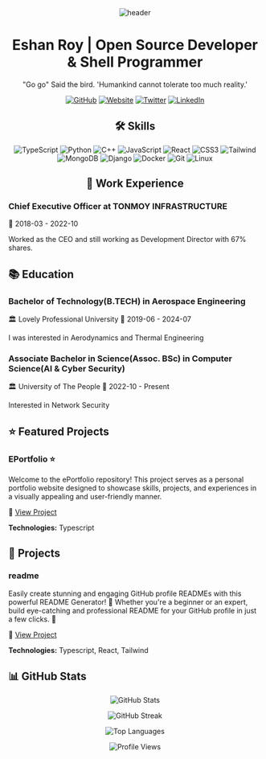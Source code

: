 <div align="center">
  <img src="https://capsule-render.vercel.app/api?type=waving&color=gradient&height=200&section=header&text=Eshan+Roy&fontSize=50&fontAlignY=35&desc=&descAlignY=50" alt="header"/>
</div>

<h1 align="center"> Eshan Roy | Open Source Developer & Shell Programmer </h1>

<p align="center"> "Go go" Said the bird. 'Humankind cannot tolerate too much reality.' </p>

<div align="center">

[![GitHub](https://img.shields.io/badge/GitHub-181717?style=for-the-badge&logo=github)](https://github.com/eshanized) [![Website](https://img.shields.io/badge/Website-4CAF50?style=for-the-badge&logo=globe)](https://dev.to/eshanized) [![Twitter](https://img.shields.io/badge/Twitter-1DA1F2?style=for-the-badge&logo=twitter)](https://twitter.com/eshanized) [![LinkedIn](https://img.shields.io/badge/LinkedIn-0A66C2?style=for-the-badge&logo=linkedin)](https://linkedin.com/in/eshanized)

</div>

<h2 align="center"> 🛠 Skills </h2>

<div align="center">

![TypeScript](https://img.shields.io/badge/TypeScript-007ACC?style=for-the-badge&logo=typescript&logoColor=white) ![Python](https://img.shields.io/badge/Python-3776AB?style=for-the-badge&logo=python&logoColor=white) ![C++](https://img.shields.io/badge/C++-555555?style=for-the-badge&logo=c++&logoColor=white) ![JavaScript](https://img.shields.io/badge/JavaScript-F7DF1E?style=for-the-badge&logo=javascript&logoColor=white) ![React](https://img.shields.io/badge/React-61DAFB?style=for-the-badge&logo=react&logoColor=white) ![CSS3](https://img.shields.io/badge/CSS3-555555?style=for-the-badge&logo=css3&logoColor=white) ![Tailwind](https://img.shields.io/badge/Tailwind-555555?style=for-the-badge&logo=tailwind&logoColor=white) ![MongoDB](https://img.shields.io/badge/MongoDB-555555?style=for-the-badge&logo=mongodb&logoColor=white) ![Django](https://img.shields.io/badge/Django-555555?style=for-the-badge&logo=django&logoColor=white) ![Docker](https://img.shields.io/badge/Docker-2496ED?style=for-the-badge&logo=docker&logoColor=white) ![Git](https://img.shields.io/badge/Git-555555?style=for-the-badge&logo=git&logoColor=white) ![Linux](https://img.shields.io/badge/Linux-555555?style=for-the-badge&logo=linux&logoColor=white)

</div>

<h2 align="center"> 💼 Work Experience </h2>

### Chief Executive Officer at TONMOY INFRASTRUCTURE
📅 2018-03 - 2022-10

Worked as the CEO and still working as Development Director with 67% shares.



## 📚 Education

### Bachelor of Technology(B.TECH) in Aerospace Engineering
🏛 Lovely Professional University
📅 2019-06 - 2024-07

I was interested in Aerodynamics and Thermal Engineering

### Associate Bachelor in Science(Assoc. BSc) in Computer Science(AI & Cyber Security)
🏛 University of The People
📅 2022-10 - Present

Interested in Network Security

## ⭐ Featured Projects

### EPortfolio ⭐
Welcome to the ePortfolio repository! This project serves as a personal portfolio website designed to showcase skills, projects, and experiences in a visually appealing and user-friendly manner.

🔗 [View Project](https://github.com/eshanized/eportfolio)

**Technologies:** Typescript

## 🚀 Projects

### readme 
Easily create stunning and engaging GitHub profile READMEs with this powerful README Generator! 🚀 Whether you're a beginner or an expert, build eye-catching and professional README for your GitHub profile in just a few clicks. 🎨

🔗 [View Project](https://github.com/eshanized/readme)

**Technologies:** Typescript, React, Tailwind

## 📊 GitHub Stats

<div align="center">

![GitHub Stats](https://github-readme-stats.vercel.app/api?username=eshanized&show_icons=true&theme=nord)

![GitHub Streak](https://github-readme-streak-stats.herokuapp.com/?user=eshanized&theme=nord)

![Top Languages](https://github-readme-stats.vercel.app/api/top-langs/?username=eshanized&layout=compact&theme=nord)

![Profile Views](https://komarev.com/ghpvc/?username=eshanized&color=#6495ed&style=for-the-badge)

</div>
